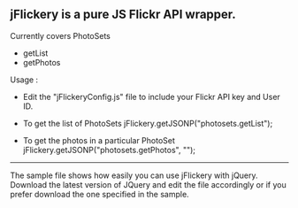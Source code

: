 jFlickery is a pure JS Flickr API wrapper.
---------------------------------------------------------
Currently covers
PhotoSets
 - getList
 - getPhotos

Usage :

- Edit the "jFlickeryConfig.js" file to include your Flickr API key and User ID.

- To get the list of PhotoSets
  jFlickery.getJSONP("photosets.getList");

- To get the photos in a particular PhotoSet
  jFlickery.getJSONP("photosets.getPhotos", "<photoset id>");

----------------------------------------------------------

The sample file shows how easily you can use jFlickery with jQuery.
Download the latest version of JQuery and edit the file accordingly or if you prefer download the one specified in the sample.

